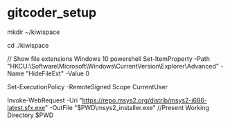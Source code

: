 # gitcoder_setup

mkdir ~/kiwispace

cd ./kiwispace

// Show file extensions Windows 10 powershell
Set-ItemProperty -Path "HKCU:\Software\Microsoft\Windows\CurrentVersion\Explorer\Advanced" -Name "HideFileExt" -Value 0

Set-ExecutionPolicy -RemoteSigned Scope CurrentUser

Invoke-WebRequest -Uri "https://repo.msys2.org/distrib/msys2-i686-latest.sfx.exe" -OutFile "$PWD\msys2_installer.exe"
//Present Working Directory $PWD

